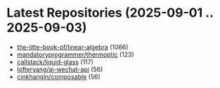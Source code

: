 # Latest Repositories (2025-09-01 .. 2025-09-03)

- [the-litte-book-of/linear-algebra](https://github.com/the-litte-book-of/linear-algebra) (1066)
- [mandatoryprogrammer/thermoptic](https://github.com/mandatoryprogrammer/thermoptic) (123)
- [callstack/liquid-glass](https://github.com/callstack/liquid-glass) (117)
- [lofteryang/ai-wechat-api](https://github.com/lofteryang/ai-wechat-api) (56)
- [cinkhangin/composable](https://github.com/cinkhangin/composable) (56)
